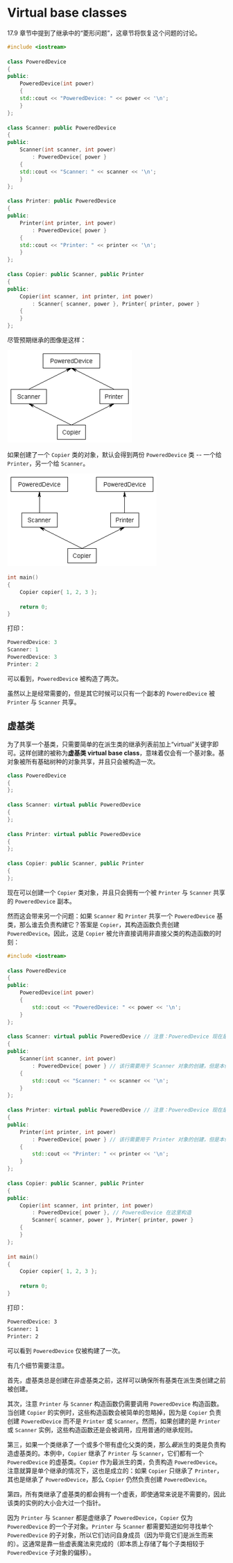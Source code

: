# Virtual base classes

17.9 章节中提到了继承中的“菱形问题”，这章节将恢复这个问题的讨论。

```cpp
#include <iostream>

class PoweredDevice
{
public:
    PoweredDevice(int power)
    {
    std::cout << "PoweredDevice: " << power << '\n';
    }
};

class Scanner: public PoweredDevice
{
public:
    Scanner(int scanner, int power)
        : PoweredDevice{ power }
    {
    std::cout << "Scanner: " << scanner << '\n';
    }
};

class Printer: public PoweredDevice
{
public:
    Printer(int printer, int power)
        : PoweredDevice{ power }
    {
    std::cout << "Printer: " << printer << '\n';
    }
};

class Copier: public Scanner, public Printer
{
public:
    Copier(int scanner, int printer, int power)
        : Scanner{ scanner, power }, Printer{ printer, power }
    {
    }
};
```

尽管预期继承的图像是这样：

![PoweredDevice](./img/PoweredDevice.gif)

如果创建了一个 `Copier` 类的对象，默认会得到两份 `PoweredDevice` 类 -- 一个给 `Printer`，另一个给 `Scanner`。

![PoweredDevice2](./img/PoweredDevice2.gif)

```cpp
int main()
{
    Copier copier{ 1, 2, 3 };

    return 0;
}
```

打印：

```cpp
PoweredDevice: 3
Scanner: 1
PoweredDevice: 3
Printer: 2
```

可以看到，`PoweredDevice` 被构造了两次。

虽然以上是经常需要的，但是其它时候可以只有一个副本的 `PoweredDevice` 被 `Printer` 与 `Scanner` 共享。

## 虚基类

为了共享一个基类，只需要简单的在派生类的继承列表前加上“virtual”关键字即可。这样创建的被称为**虚基类 virtual base class**，意味着仅会有一个基对象。基对象被所有基础树种的对象共享，并且只会被构造一次。

```cpp
class PoweredDevice
{
};

class Scanner: virtual public PoweredDevice
{
};

class Printer: virtual public PoweredDevice
{
};

class Copier: public Scanner, public Printer
{
};
```

现在可以创建一个 `Copier` 类对象，并且只会拥有一个被 `Printer` 与 `Scanner` 共享的 `PoweredDevice` 副本。

然而这会带来另一个问题：如果 `Scanner` 和 `Printer` 共享一个 `PoweredDevice` 基类，那么谁去负责构建它？答案是 `Copier`，其构造函数负责创建 `PoweredDevice`。因此，这是 `Copier` 被允许直接调用非直接父类的构造函数的时刻：

```cpp
#include <iostream>

class PoweredDevice
{
public:
    PoweredDevice(int power)
    {
        std::cout << "PoweredDevice: " << power << '\n';
    }
};

class Scanner: virtual public PoweredDevice // 注意：PoweredDevice 现在是虚基类
{
public:
    Scanner(int scanner, int power)
        : PoweredDevice{ power } // 该行需要用于 Scanner 对象的创建，但是本例忽略
    {
        std::cout << "Scanner: " << scanner << '\n';
    }
};

class Printer: virtual public PoweredDevice // 注意：PoweredDevice 现在是虚基类
{
public:
    Printer(int printer, int power)
        : PoweredDevice{ power } // 该行需要用于 Printer 对象的创建，但是本例忽略
    {
        std::cout << "Printer: " << printer << '\n';
    }
};

class Copier: public Scanner, public Printer
{
public:
    Copier(int scanner, int printer, int power)
        : PoweredDevice{ power }, // PoweredDevice 在这里构造
        Scanner{ scanner, power }, Printer{ printer, power }
    {
    }
};

int main()
{
    Copier copier{ 1, 2, 3 };

    return 0;
}
```

打印：

```txt
PoweredDevice: 3
Scanner: 1
Printer: 2
```

可以看到 `PoweredDevice` 仅被构建了一次。

有几个细节需要注意。

首先，虚基类总是创建在非虚基类之前，这样可以确保所有基类在派生类创建之前被创建。

其次，注意 `Printer` 与 `Scanner` 构造函数仍需要调用 `PoweredDevice` 构造函数。当创建 `Copier` 的实例时，这些构造函数会被简单的忽略掉，因为是 `Copier` 负责创建 `PoweredDevice` 而不是 `Printer` 或 `Scanner`。然而，如果创建的是 `Printer` 或 `Scanner` 实例，这些构造函数还是会被调用，应用普通的继承规则。

第三，如果一个类继承了一个或多个带有虚化父类的类，那么*最*派生的类是负责构造虚基类的。本例中，`Copier` 继承了 `Printer` 与 `Scanner`，它们都有一个 `PoweredDevice` 的虚基类。`Copier` 作为最派生的类，负责构造 `PoweredDevice`。注意就算是单个继承的情况下，这也是成立的：如果 `Copier` 只继承了 `Printer`，其也是继承了 `PoweredDevice`，那么 `Copier` 仍然负责创建 `PoweredDevice`。

第四，所有类继承了虚基类的都会拥有一个虚表，即使通常来说是不需要的，因此该类的实例的大小会大过一个指针。

因为 `Printer` 与 `Scanner` 都是虚继承了 `PoweredDevice`，`Copier` 仅为 `PoweredDevice` 的一个子对象。`Printer` 与 `Scanner` 都需要知道如何寻找单个 `PoweredDevice` 的子对象，所以它们访问自身成员（因为毕竟它们是派生而来的）。这通常是靠一些虚表魔法来完成的（即本质上存储了每个子类相较于 `PoweredDevice` 子对象的偏移）。
